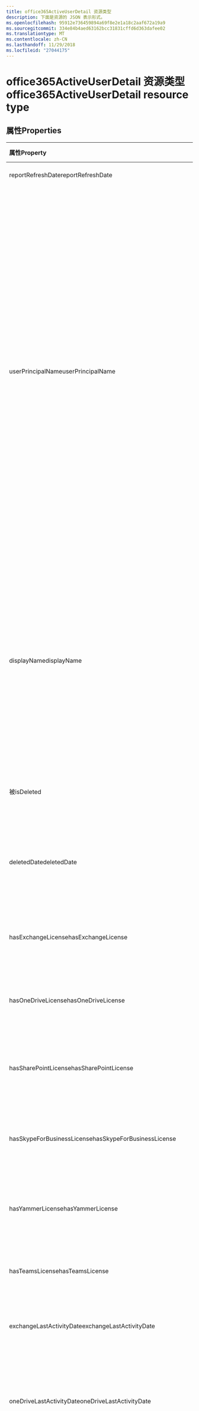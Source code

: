 ```yaml
---
title: office365ActiveUserDetail 资源类型
description: 下面是资源的 JSON 表示形式。
ms.openlocfilehash: 95912e736459894a69f8e2e1a18c2aaf672a19a9
ms.sourcegitcommit: 334e84b4aed63162bcc31831cffd6d363dafee02
ms.translationtype: MT
ms.contentlocale: zh-CN
ms.lasthandoff: 11/29/2018
ms.locfileid: "27044175"
---
```

# <a name="office365activeuserdetail-resource-type"></a><span data-ttu-id="8092c-103">office365ActiveUserDetail 资源类型</span><span class="sxs-lookup"><span data-stu-id="8092c-103">office365ActiveUserDetail resource type</span></span>

## <a name="properties"></a><span data-ttu-id="8092c-104">属性</span><span class="sxs-lookup"><span data-stu-id="8092c-104">Properties</span></span>

| <span data-ttu-id="8092c-105">属性</span><span class="sxs-lookup"><span data-stu-id="8092c-105">Property</span></span>                          | <span data-ttu-id="8092c-106">类型</span><span class="sxs-lookup"><span data-stu-id="8092c-106">Type</span></span>              | <span data-ttu-id="8092c-107">说明</span><span class="sxs-lookup"><span data-stu-id="8092c-107">Description</span></span>                              |
| :-------------------------------- | :---------------- | ---------------------------------------- |
| <span data-ttu-id="8092c-108">reportRefreshDate</span><span class="sxs-lookup"><span data-stu-id="8092c-108">reportRefreshDate</span></span>                 | <span data-ttu-id="8092c-109">日期</span><span class="sxs-lookup"><span data-stu-id="8092c-109">Date</span></span>              | <span data-ttu-id="8092c-110">内容最晚日期。</span><span class="sxs-lookup"><span data-stu-id="8092c-110">The latest date of the content.</span></span>          |
| <span data-ttu-id="8092c-111">userPrincipalName</span><span class="sxs-lookup"><span data-stu-id="8092c-111">userPrincipalName</span></span>                 | <span data-ttu-id="8092c-112">字符串</span><span class="sxs-lookup"><span data-stu-id="8092c-112">String</span></span>            | <span data-ttu-id="8092c-113">用户主体名称 (UPN) 的用户。</span><span class="sxs-lookup"><span data-stu-id="8092c-113">The user principal name (UPN) of the user.</span></span> <span data-ttu-id="8092c-114">UPN 是基于 Internet 标准 RFC 822 用户 Internet 风格登录名。</span><span class="sxs-lookup"><span data-stu-id="8092c-114">The UPN is an Internet-style login name for the user based on the Internet standard RFC 822.</span></span> <span data-ttu-id="8092c-115">按照惯例，这应映射到用户的电子邮件名称。</span><span class="sxs-lookup"><span data-stu-id="8092c-115">By convention, this should map to the user's email name.</span></span> <span data-ttu-id="8092c-116">常规格式为 alias@domain，域必须存在于中的已验证域的租户的集合。</span><span class="sxs-lookup"><span data-stu-id="8092c-116">The general format is alias@domain, where domain must be present in the tenant’s collection of verified domains.</span></span> <span data-ttu-id="8092c-117">创建用户时此属性是必需的。</span><span class="sxs-lookup"><span data-stu-id="8092c-117">This property is required when a user is created.</span></span> |
| <span data-ttu-id="8092c-118">displayName</span><span class="sxs-lookup"><span data-stu-id="8092c-118">displayName</span></span>                       | <span data-ttu-id="8092c-119">String</span><span class="sxs-lookup"><span data-stu-id="8092c-119">String</span></span>            | <span data-ttu-id="8092c-120">用户通讯簿中显示的名称。</span><span class="sxs-lookup"><span data-stu-id="8092c-120">The name displayed in the address book for the user.</span></span> <span data-ttu-id="8092c-121">这通常是用户名字、中间名首字母和姓氏的组合。</span><span class="sxs-lookup"><span data-stu-id="8092c-121">This is usually the combination of the user's first name, middle initial, and last name.</span></span> <span data-ttu-id="8092c-122">此属性在创建用户时是必需的，并且在更新过程中不能清除。</span><span class="sxs-lookup"><span data-stu-id="8092c-122">This property is required when a user is created and it cannot be cleared during updates.</span></span> |
| <span data-ttu-id="8092c-123">被</span><span class="sxs-lookup"><span data-stu-id="8092c-123">isDeleted</span></span>                         | <span data-ttu-id="8092c-124">布尔</span><span class="sxs-lookup"><span data-stu-id="8092c-124">Boolean</span></span>           | <span data-ttu-id="8092c-125">此用户是否已被删除或软删除。</span><span class="sxs-lookup"><span data-stu-id="8092c-125">Whether this user has been deleted or soft deleted.</span></span> |
| <span data-ttu-id="8092c-126">deletedDate</span><span class="sxs-lookup"><span data-stu-id="8092c-126">deletedDate</span></span>                       | <span data-ttu-id="8092c-127">日期</span><span class="sxs-lookup"><span data-stu-id="8092c-127">Date</span></span>              | <span data-ttu-id="8092c-128">删除操作发生的日期。</span><span class="sxs-lookup"><span data-stu-id="8092c-128">The date when the delete operation happened.</span></span> <span data-ttu-id="8092c-129">用户未被删除时，默认值为"null"。</span><span class="sxs-lookup"><span data-stu-id="8092c-129">Default value is "null" when the user has not been deleted.</span></span> |
| <span data-ttu-id="8092c-130">hasExchangeLicense</span><span class="sxs-lookup"><span data-stu-id="8092c-130">hasExchangeLicense</span></span>                | <span data-ttu-id="8092c-131">布尔</span><span class="sxs-lookup"><span data-stu-id="8092c-131">Boolean</span></span>           | <span data-ttu-id="8092c-132">是否已分配用户的 Exchange 许可证。</span><span class="sxs-lookup"><span data-stu-id="8092c-132">Whether the user has been assigned an Exchange license.</span></span> |
| <span data-ttu-id="8092c-133">hasOneDriveLicense</span><span class="sxs-lookup"><span data-stu-id="8092c-133">hasOneDriveLicense</span></span>                | <span data-ttu-id="8092c-134">布尔</span><span class="sxs-lookup"><span data-stu-id="8092c-134">Boolean</span></span>           | <span data-ttu-id="8092c-135">是否具有已为用户分配 OneDrive 许可证。</span><span class="sxs-lookup"><span data-stu-id="8092c-135">Whether the user has been assigned a OneDrive license.</span></span> |
| <span data-ttu-id="8092c-136">hasSharePointLicense</span><span class="sxs-lookup"><span data-stu-id="8092c-136">hasSharePointLicense</span></span>              | <span data-ttu-id="8092c-137">布尔</span><span class="sxs-lookup"><span data-stu-id="8092c-137">Boolean</span></span>           | <span data-ttu-id="8092c-138">是否具有已为用户分配 SharePoint 许可证。</span><span class="sxs-lookup"><span data-stu-id="8092c-138">Whether the user has been assigned a SharePoint license.</span></span> |
| <span data-ttu-id="8092c-139">hasSkypeForBusinessLicense</span><span class="sxs-lookup"><span data-stu-id="8092c-139">hasSkypeForBusinessLicense</span></span>        | <span data-ttu-id="8092c-140">布尔</span><span class="sxs-lookup"><span data-stu-id="8092c-140">Boolean</span></span>           | <span data-ttu-id="8092c-141">是否具有已为用户分配 Skype 的业务许可证。</span><span class="sxs-lookup"><span data-stu-id="8092c-141">Whether the user has been assigned a Skype For Business license.</span></span> |
| <span data-ttu-id="8092c-142">hasYammerLicense</span><span class="sxs-lookup"><span data-stu-id="8092c-142">hasYammerLicense</span></span>                  | <span data-ttu-id="8092c-143">布尔</span><span class="sxs-lookup"><span data-stu-id="8092c-143">Boolean</span></span>           | <span data-ttu-id="8092c-144">是否具有已为用户分配 Yammer 许可证。</span><span class="sxs-lookup"><span data-stu-id="8092c-144">Whether the user has been assigned a Yammer license.</span></span> |
| <span data-ttu-id="8092c-145">hasTeamsLicense</span><span class="sxs-lookup"><span data-stu-id="8092c-145">hasTeamsLicense</span></span>                   | <span data-ttu-id="8092c-146">布尔</span><span class="sxs-lookup"><span data-stu-id="8092c-146">Boolean</span></span>           | <span data-ttu-id="8092c-147">是否具有已为用户分配的工作组许可证。</span><span class="sxs-lookup"><span data-stu-id="8092c-147">Whether the user has been assigned a Teams license.</span></span> |
| <span data-ttu-id="8092c-148">exchangeLastActivityDate</span><span class="sxs-lookup"><span data-stu-id="8092c-148">exchangeLastActivityDate</span></span>          | <span data-ttu-id="8092c-149">日期</span><span class="sxs-lookup"><span data-stu-id="8092c-149">Date</span></span>              | <span data-ttu-id="8092c-150">用户上次读取或发送电子邮件的日期。</span><span class="sxs-lookup"><span data-stu-id="8092c-150">The date when user last read or sent email.</span></span> |
| <span data-ttu-id="8092c-151">oneDriveLastActivityDate</span><span class="sxs-lookup"><span data-stu-id="8092c-151">oneDriveLastActivityDate</span></span>          | <span data-ttu-id="8092c-152">日期</span><span class="sxs-lookup"><span data-stu-id="8092c-152">Date</span></span>              | <span data-ttu-id="8092c-153">用户上次查看或编辑文件的日期内部或外部，共享文件，或同步文件。</span><span class="sxs-lookup"><span data-stu-id="8092c-153">The date when user last viewed or edited files, shared files internally or externally, or synced files.</span></span> |
| <span data-ttu-id="8092c-154">sharePointLastActivityDate</span><span class="sxs-lookup"><span data-stu-id="8092c-154">sharePointLastActivityDate</span></span>        | <span data-ttu-id="8092c-155">日期</span><span class="sxs-lookup"><span data-stu-id="8092c-155">Date</span></span>              | <span data-ttu-id="8092c-156">用户上次查看或编辑文件的日期共享文件内部或外部同步文件，或查看 SharePoint 页面。</span><span class="sxs-lookup"><span data-stu-id="8092c-156">The date when user last viewed or edited files, shared files internally or externally, synced files, or viewed SharePoint pages.</span></span> |
| <span data-ttu-id="8092c-157">skypeForBusinessLastActivityDate</span><span class="sxs-lookup"><span data-stu-id="8092c-157">skypeForBusinessLastActivityDate</span></span>  | <span data-ttu-id="8092c-158">日期</span><span class="sxs-lookup"><span data-stu-id="8092c-158">Date</span></span>              | <span data-ttu-id="8092c-159">当用户上次组织或参加会议，或加入对等会话的日期。</span><span class="sxs-lookup"><span data-stu-id="8092c-159">The date when user last organized or participated in conferences, or joined peer-to-peer sessions.</span></span> |
| <span data-ttu-id="8092c-160">yammerLastActivityDate</span><span class="sxs-lookup"><span data-stu-id="8092c-160">yammerLastActivityDate</span></span>            | <span data-ttu-id="8092c-161">日期</span><span class="sxs-lookup"><span data-stu-id="8092c-161">Date</span></span>              | <span data-ttu-id="8092c-162">当用户上次发布、 读取或喜欢消息日期。</span><span class="sxs-lookup"><span data-stu-id="8092c-162">The date when user last posted, read, or liked message.</span></span> |
| <span data-ttu-id="8092c-163">teamsLastActivityDate</span><span class="sxs-lookup"><span data-stu-id="8092c-163">teamsLastActivityDate</span></span>             | <span data-ttu-id="8092c-164">日期</span><span class="sxs-lookup"><span data-stu-id="8092c-164">Date</span></span>              | <span data-ttu-id="8092c-165">当用户上次发布消息团队通道中的日期私人聊天会话中发送的邮件，或参与会议或进行呼叫。</span><span class="sxs-lookup"><span data-stu-id="8092c-165">The date when user last posted messages in team channels, sent messages in private chat sessions, or participated in meetings or calls.</span></span> |
| <span data-ttu-id="8092c-166">exchangeLicenseAssignDate</span><span class="sxs-lookup"><span data-stu-id="8092c-166">exchangeLicenseAssignDate</span></span>         | <span data-ttu-id="8092c-167">日期</span><span class="sxs-lookup"><span data-stu-id="8092c-167">Date</span></span>              | <span data-ttu-id="8092c-168">用户已分配的 Exchange 许可证的最后一个日期。</span><span class="sxs-lookup"><span data-stu-id="8092c-168">The last date when the user was assigned an Exchange license.</span></span> |
| <span data-ttu-id="8092c-169">oneDriveLicenseAssignDate</span><span class="sxs-lookup"><span data-stu-id="8092c-169">oneDriveLicenseAssignDate</span></span>         | <span data-ttu-id="8092c-170">日期</span><span class="sxs-lookup"><span data-stu-id="8092c-170">Date</span></span>              | <span data-ttu-id="8092c-171">用户已分配 OneDrive 许可证的最后一个日期。</span><span class="sxs-lookup"><span data-stu-id="8092c-171">The last date when the user was assigned a OneDrive license.</span></span> |
| <span data-ttu-id="8092c-172">sharePointLicenseAssignDate</span><span class="sxs-lookup"><span data-stu-id="8092c-172">sharePointLicenseAssignDate</span></span>       | <span data-ttu-id="8092c-173">日期</span><span class="sxs-lookup"><span data-stu-id="8092c-173">Date</span></span>              | <span data-ttu-id="8092c-174">用户已分配 SharePoint 许可证的最后一个日期。</span><span class="sxs-lookup"><span data-stu-id="8092c-174">The last date when the user was assigned a SharePoint license.</span></span> |
| <span data-ttu-id="8092c-175">skypeForBusinessLicenseAssignDate</span><span class="sxs-lookup"><span data-stu-id="8092c-175">skypeForBusinessLicenseAssignDate</span></span> | <span data-ttu-id="8092c-176">日期</span><span class="sxs-lookup"><span data-stu-id="8092c-176">Date</span></span>              | <span data-ttu-id="8092c-177">用户已分配的 Skype 的业务许可证的最后一个日期。</span><span class="sxs-lookup"><span data-stu-id="8092c-177">The last date when the user was assigned a Skype For Business license.</span></span> |
| <span data-ttu-id="8092c-178">yammerLicenseAssignDate</span><span class="sxs-lookup"><span data-stu-id="8092c-178">yammerLicenseAssignDate</span></span>           | <span data-ttu-id="8092c-179">日期</span><span class="sxs-lookup"><span data-stu-id="8092c-179">Date</span></span>              | <span data-ttu-id="8092c-180">用户已分配的 Yammer 许可证的最后一个日期。</span><span class="sxs-lookup"><span data-stu-id="8092c-180">The last date when the user was assigned a Yammer license.</span></span> |
| <span data-ttu-id="8092c-181">teamsLicenseAssignDate</span><span class="sxs-lookup"><span data-stu-id="8092c-181">teamsLicenseAssignDate</span></span>            | <span data-ttu-id="8092c-182">日期</span><span class="sxs-lookup"><span data-stu-id="8092c-182">Date</span></span>              | <span data-ttu-id="8092c-183">用户已分配的团队许可证的最后一个日期。</span><span class="sxs-lookup"><span data-stu-id="8092c-183">The last date when the user was assigned a Teams license.</span></span> |
| <span data-ttu-id="8092c-184">assignedProducts</span><span class="sxs-lookup"><span data-stu-id="8092c-184">assignedProducts</span></span>                  | <span data-ttu-id="8092c-185">String 集合</span><span class="sxs-lookup"><span data-stu-id="8092c-185">String collection</span></span> | <span data-ttu-id="8092c-186">为用户分配的所有产品。</span><span class="sxs-lookup"><span data-stu-id="8092c-186">All the products assigned for the user.</span></span>  |

## <a name="json-representation"></a><span data-ttu-id="8092c-187">JSON 表示形式</span><span class="sxs-lookup"><span data-stu-id="8092c-187">JSON representation</span></span>

<span data-ttu-id="8092c-188">下面是资源的 JSON 表示形式。</span><span class="sxs-lookup"><span data-stu-id="8092c-188">The following is a JSON representation of the resource.</span></span>

<!-- {
  "blockType": "resource",
  "@odata.type": "microsoft.graph.office365ActiveUserDetail"
} -->

```json
{
  "reportRefreshDate": "Date", 
  "userPrincipalName": "String", 
  "displayName": "String", 
  "isDeleted": true, 
  "deletedDate": "Date", 
  "hasExchangeLicense": true, 
  "hasOneDriveLicense": true, 
  "hasSharePointLicense": true, 
  "hasSkypeForBusinessLicense": true, 
  "hasYammerLicense": true, 
  "hasTeamsLicense": true, 
  "exchangeLastActivityDate": "Date", 
  "oneDriveLastActivityDate": "Date", 
  "sharePointLastActivityDate": "Date", 
  "skypeForBusinessLastActivityDate": "Date", 
  "yammerLastActivityDate": "Date", 
  "teamsLastActivityDate": "Date", 
  "exchangeLicenseAssignDate": "Date", 
  "oneDriveLicenseAssignDate": "Date", 
  "sharePointLicenseAssignDate": "Date", 
  "skypeForBusinessLicenseAssignDate": "Date", 
  "yammerLicenseAssignDate": "Date", 
  "teamsLicenseAssignDate": "Date", 
  "assignedProducts": ["String"]
}
```
